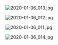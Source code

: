 ![2020-01-06_013.jpg](https://gitee.com/gdhu/testtingop/raw/master/2020-01-06_013.jpg)

![2020-01-06_012.jpg](https://gitee.com/gdhu/testtingop/raw/master/2020-01-06_012.jpg)

![2020-01-06_011.jpg](https://gitee.com/gdhu/testtingop/raw/master/2020-01-06_011.jpg)

![2020-01-06_014.jpg](https://gitee.com/gdhu/testtingop/raw/master/2020-01-06_014.jpg)